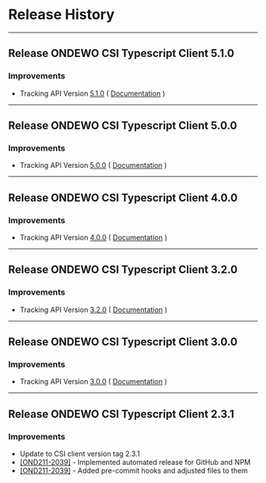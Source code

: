 # Release History

***************** 
## Release ONDEWO CSI Typescript Client 5.1.0 
 
### Improvements 
 * Tracking API Version [5.1.0](https://github.com/ondewo/ondewo-csi-api/releases/tag/5.1.0) ( [Documentation](https://ondewo.github.io/ondewo-csi-api/) ) 


***************** 
## Release ONDEWO CSI Typescript Client 5.0.0 
 
### Improvements 
 * Tracking API Version [5.0.0](https://github.com/ondewo/ondewo-csi-api/releases/tag/5.0.0) ( [Documentation](https://ondewo.github.io/ondewo-csi-api/) ) 


***************** 
## Release ONDEWO CSI Typescript Client 4.0.0 
 
### Improvements 
 * Tracking API Version [4.0.0](https://github.com/ondewo/ondewo-csi-api/releases/tag/4.0.0) ( [Documentation](https://ondewo.github.io/ondewo-csi-api/) ) 


***************** 
## Release ONDEWO CSI Typescript Client 3.2.0 
 
### Improvements 
 * Tracking API Version [3.2.0](https://github.com/ondewo/ondewo-csi-api/releases/tag/3.2.0) ( [Documentation](https://ondewo.github.io/ondewo-csi-api/) ) 


***************** 
## Release ONDEWO CSI Typescript Client 3.0.0 
 
### Improvements 
 * Tracking API Version [3.0.0](https://github.com/ondewo/ondewo-csi-api/releases/tag/3.0.0) ( [Documentation](https://ondewo.github.io/ondewo-csi-api/) ) 


*****************
## Release ONDEWO CSI Typescript Client 2.3.1

### Improvements
 * Update to CSI client version tag 2.3.1
 * [[OND211-2039]](https://ondewo.atlassian.net/browse/OND211-2039) - Implemented automated release for GitHub and NPM
 * [[OND211-2039]](https://ondewo.atlassian.net/browse/OND211-2039) - Added pre-commit hooks and adjusted files to them
